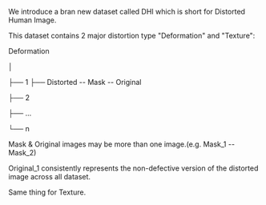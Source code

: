 We introduce a bran new dataset called DHI which is short for Distorted Human Image.

This dataset contains 2 major distortion type "Deformation" and "Texture":

Deformation

│

├── 1 ├── Distorted -- Mask -- Original

├── 2

├── ...

└── n

Mask & Original images may be more than one image.(e.g. Mask_1 -- Mask_2)

Original_1 consistently represents the non-defective version of the distorted image across all dataset.

Same thing for Texture.
